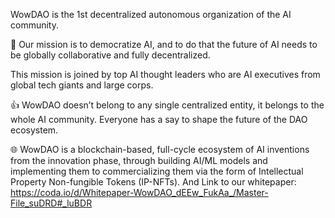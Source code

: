 WowDAO is the 1st decentralized autonomous organization of the AI community. 

💫 Our mission is to democratize AI, and to do that the future of AI needs to be globally collaborative and fully decentralized. 

This mission is joined by top AI thought leaders who are AI executives from global tech giants and large corps.

👍 WowDAO doesn’t belong to any single centralized entity, it belongs to the whole AI community. Everyone has a say to shape the future of the DAO ecosystem. 

🌐 WowDAO is a blockchain-based, full-cycle ecosystem of AI inventions from the innovation phase, through building AI/ML models and implementing them to commercializing them via the form of Intellectual Property Non-fungible Tokens (IP-NFTs).
And Link to our whitepaper: https://coda.io/d/Whitepaper-WowDAO_dEEw_FukAa_/Master-File_suDRD#_luBDR
